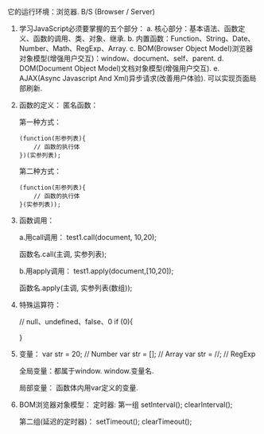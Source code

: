 

  它的运行环境：浏览器.
   B/S (Browser / Server)

1. 学习JavaScript必须要掌握的五个部分：
a. 核心部分：基本语法、函数定义、函数的调用、类、对象、继承.
b. 内置函数：Function、String、Date、Number、Math、RegExp、Array.
c. BOM(Browser Object Model)浏览器对象模型(增强用户交互)：window、document、self、parent.
d. DOM(Document Object Model)文档对象模型(增强用户交互).
e. AJAX(Async Javascript And Xml)异步请求(改善用户体验). 可以实现页面局部刷新.
   

2. 函数的定义：
   匿名函数：

    第一种方式：
    ```
    (function(形参列表){
        // 函数的执行体
    })(实参列表);
    ```

    第二种方式：
    ```
    (function(形参列表){
        // 函数的执行体
    }(实参列表));
    ```

3. 函数调用：
     
    a.用call调用：
    test1.call(document, 10,20);

    函数名.call(主调, 实参列表);

    b.用apply调用：
    test1.apply(document,[10,20]);

    函数名.apply(主调, 实参列表(数组));

4. 特殊运算符：
   
   // null、undefined、false、0
   if (0){
	
   }
 
5. 变量：
    var str = 20; // Number
    var str = []; // Array
    var str = //; // RegExp


    全局变量：都属于window.
        window.变量名.

    局部变量：
        函数体内用var定义的变量.


6. BOM浏览器对象模型：
   定时器:
    第一组
        setInterval();
        clearInterval();

    第二组(延迟的定时器)：
        setTimeout();
	    clearTimeout();

